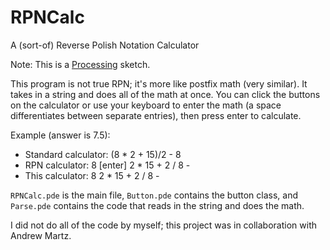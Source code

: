 RPNCalc
=======

A (sort-of) Reverse Polish Notation Calculator

Note: This is a [Processing](http://processing.org/) sketch.

This program is not true RPN; it's more like postfix math (very similar). It takes in a string and does all of the math at once.
You can click the buttons on the calculator or use your keyboard to enter the math (a space differentiates between separate entries), then press enter to calculate.

Example (answer is 7.5):
- Standard calculator: (8 * 2 + 15)/2 - 8
- RPN calculator: 8 [enter] 2 * 15 + 2 / 8 -
- This calculator: 8 2 * 15 + 2 / 8 -

`RPNCalc.pde` is the main file, `Button.pde` contains the button class, and `Parse.pde` contains the code that reads in the string and does the math.

I did not do all of the code by myself; this project was in collaboration with Andrew Martz.
